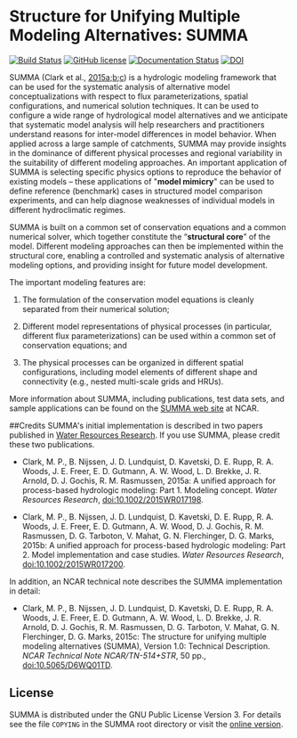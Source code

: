 # Structure for Unifying Multiple Modeling Alternatives: SUMMA

[![Build Status](https://travis-ci.org/NCAR/summa.svg?branch=develop)](https://travis-ci.org/NCAR/summa)
[![GitHub license](https://img.shields.io/badge/license-GPLv3-blue.svg)](https://raw.githubusercontent.com/NCAR/SUMMA/master/COPYING)
[![Documentation Status](https://readthedocs.org/projects/summa/badge/?version=latest)](http://summa.readthedocs.org/en/latest/)
[![DOI](https://zenodo.org/badge/DOI/10.5281/zenodo.800772.svg)](https://doi.org/10.5281/zenodo.800772)

SUMMA (Clark et al., [2015a](references.md#clark_2015a);[b](references.md#clark_2015b);[c](references.md#clark_2015c)) is a hydrologic modeling framework that can be used for the systematic analysis of alternative model conceptualizations with respect to flux parameterizations, spatial configurations, and numerical solution techniques. It can be used to configure a wide range of hydrological model alternatives and we anticipate that systematic model analysis will help researchers and practitioners understand reasons for inter-model differences in model behavior. When applied across a large sample of catchments, SUMMA may provide insights in the dominance of different physical processes and regional variability in the suitability of different modeling approaches. An important application of SUMMA is selecting specific physics options to reproduce the behavior of existing models – these applications of "**model mimicry**" can be used to define reference (benchmark) cases in structured model comparison experiments, and can help diagnose weaknesses of individual models in different hydroclimatic regimes.

SUMMA is built on a common set of conservation equations and a common numerical solver, which together constitute the  “**structural core**” of the model. Different modeling approaches can then be implemented within the structural core, enabling a controlled and systematic analysis of alternative modeling options, and providing insight for future model development.

The important modeling features are:

 1. The formulation of the conservation model equations is cleanly separated from their numerical solution;

 1. Different model representations of physical processes (in particular, different flux parameterizations) can be used within a common set of conservation equations; and

 1. The physical processes can be organized in different spatial configurations, including model elements of different shape and connectivity (e.g., nested multi-scale grids and HRUs).

More information about SUMMA, including publications, test data sets, and sample applications can be found on the [SUMMA web site](http://www.ral.ucar.edu/projects/summa) at NCAR.


##Credits
SUMMA's initial implementation is described in two papers published in [Water Resources Research](http://onlinelibrary.wiley.com/journal/10.1002/(ISSN)1944-7973). If you use SUMMA, please credit these two publications.

 * Clark, M. P., B. Nijssen, J. D. Lundquist, D. Kavetski, D. E. Rupp, R. A. Woods, J. E. Freer, E. D. Gutmann, A. W. Wood, L. D. Brekke, J. R. Arnold, D. J. Gochis, R. M. Rasmussen, 2015a: A unified approach for process-based hydrologic modeling: Part 1. Modeling concept. _Water Resources Research_, [doi:10.1002/2015WR017198](http://dx.doi.org/10.1002/2015WR017198).<a id="clark_2015a"></a>

 * Clark, M. P., B. Nijssen, J. D. Lundquist, D. Kavetski, D. E. Rupp, R. A. Woods, J. E. Freer, E. D. Gutmann, A. W. Wood, D. J. Gochis, R. M. Rasmussen, D. G. Tarboton, V. Mahat, G. N. Flerchinger, D. G. Marks, 2015b: A unified approach for process-based hydrologic modeling: Part 2. Model implementation and case studies. _Water Resources Research_, [doi:10.1002/2015WR017200](http://dx.doi.org/10.1002/2015WR017200).<a id="clark_2015b"></a>

In addition, an NCAR technical note describes the SUMMA implementation in detail:

 * Clark, M. P., B. Nijssen, J. D. Lundquist, D. Kavetski, D. E. Rupp, R. A. Woods, J. E. Freer, E. D. Gutmann, A. W. Wood, L. D. Brekke, J. R. Arnold, D. J. Gochis, R. M. Rasmussen, D. G. Tarboton, V. Mahat, G. N. Flerchinger, D. G. Marks, 2015c: The structure for unifying multiple modeling alternatives (SUMMA), Version 1.0: Technical Description. _NCAR Technical Note NCAR/TN-514+STR_, 50 pp., [doi:10.5065/D6WQ01TD](http://dx.doi.org/10.5065/D6WQ01TD).<a id="clark_2015c"></a>


## License

SUMMA is distributed under the GNU Public License Version 3. For details see the file `COPYING` in the SUMMA root directory or visit the [online version](http://www.gnu.org/licenses/gpl-3.0.html).
